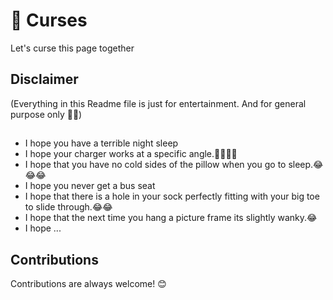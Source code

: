 
#  😬 Curses

Let's curse this page together 

## Disclaimer   

(Everything in this Readme file is just for entertainment.
And for general purpose only 🤫🤭)


## 


- I hope you have a terrible night sleep
- I hope your charger works at a specific angle.🥺😆😅😂
- I hope that you have no cold sides of the pillow when you go to sleep.😂😂😂
- I hope you never get a bus seat
- I hope that there is a hole in your sock perfectly fitting with your big toe to slide through.😂😂
- I hope that the next time you hang a picture frame its slightly wanky.😂
- I hope ...

##
## Contributions

Contributions are always welcome! 😊

